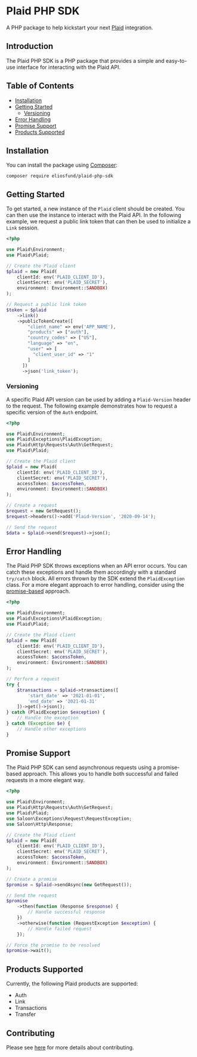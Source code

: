 # Plaid PHP SDK

A PHP package to help kickstart your next [Plaid](https://plaid.com) integration.

## Introduction

The Plaid PHP SDK is a PHP package that provides a simple and easy-to-use interface for interacting with the Plaid API.

## Table of Contents

- [Installation](#installation)
- [Getting Started](#getting-started)
  - [Versioning](#versioning)
- [Error Handling](#error-handling)
- [Promise Support](#promise-support)
- [Products Supported](#products-supported)

## Installation

You can install the package using [Composer](https://getcomposer.org):

```shell
composer require eliosfund/plaid-php-sdk
```

## Getting Started

To get started, a new instance of the `Plaid` client should be created. You can then use the instance to interact with the Plaid API. In the following example, we request a public link token that can then be used to initialize a `Link` session.

```php
<?php

use Plaid\Environment;
use Plaid\Plaid;

// Create the Plaid client
$plaid = new Plaid(
    clientId: env('PLAID_CLIENT_ID'),
    clientSecret: env('PLAID_SECRET'),
    environment: Environment::SANDBOX)
);

// Request a public link token
$token = $plaid
    ->link()
    ->publicTokenCreate([
        "client_name" => env('APP_NAME'),
        "products" => ["auth"],
        "country_codes" => ["US"],
        "language" => "en",
        "user" => [
          "client_user_id" => "1"
        ]
      ])
      ->json('link_token');
```

### Versioning

A specific Plaid API version can be used by adding a `Plaid-Version` header to the request. The following example demonstrates how to request a specific version of the `Auth` endpoint.

```php
<?php

use Plaid\Environment;
use Plaid\Exceptions\PlaidException;
use Plaid\Http\Requests\Auth\GetRequest;
use Plaid\Plaid;

// Create the Plaid client
$plaid = new Plaid(
    clientId: env('PLAID_CLIENT_ID'),
    clientSecret: env('PLAID_SECRET'),
    accessToken: $accessToken,
    environment: Environment::SANDBOX)
);

// Create a request
$request = new GetRequest();
$request->headers()->add('Plaid-Version', '2020-09-14');

// Send the request
$data = $plaid->send($request)->json();
```

## Error Handling

The Plaid PHP SDK throws exceptions when an API error occurs. You can catch these exceptions and handle them accordingly with a standard `try/catch` block. All errors thrown by the SDK extend the `PlaidException` class. For a more elegant approach to error handling, consider using the [promise-based](#promise-support) approach.

```php
<?php

use Plaid\Environment;
use Plaid\Exceptions\PlaidException;
use Plaid\Plaid;

// Create the Plaid client
$plaid = new Plaid(
    clientId: env('PLAID_CLIENT_ID'),
    clientSecret: env('PLAID_SECRET'),
    accessToken: $accessToken,
    environment: Environment::SANDBOX)
);

// Perform a request
try {
    $transactions = $plaid->transactions([
        'start_date' => '2021-01-01',
        'end_date' => '2021-01-31'
    ])->get()->json();
} catch (PlaidException $exception) {
    // Handle the exception
} catch (Exception $e) {
    // Handle other exceptions
}
```

## Promise Support

The Plaid PHP SDK can send asynchronous requests using a promise-based approach. This allows you to handle both successful and failed requests in a more elegant way.

```php
<?php

use Plaid\Environment;
use Plaid\Http\Requests\Auth\GetRequest;
use Plaid\Plaid;
use Saloon\Exceptions\Request\RequestException;
use Saloon\Http\Response;

// Create the Plaid client
$plaid = new Plaid(
    clientId: env('PLAID_CLIENT_ID'),
    clientSecret: env('PLAID_SECRET'),
    accessToken: $accessToken,
    environment: Environment::SANDBOX)
);

// Create a promise
$promise = $plaid->sendAsync(new GetRequest());

// Send the request
$promise
    ->then(function (Response $response) {
        // Handle successful response
    })
    ->otherwise(function (RequestException $exception) {
        // Handle failed request
    });

// Force the promise to be resolved
$promise->wait();
```

## Products Supported

Currently, the following Plaid products are supported:

- Auth
- Link
- Transactions
- Transfer

## Contributing

Please see [here](../.github/CONTRIBUTING.md) for more details about contributing.
